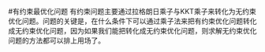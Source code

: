 #有约束最优化问题
有约束问题主要通过拉格朗日乘子与KKT乘子来转化为无约束优化问题。问题的关键是，在什么条件下可以通过乘子法来把有约束优化问题转化成无约束优化问题，因为如果我们能把转化成无约束优化问题，则求解无约束优化问题的方法都可以排上用场了。  
